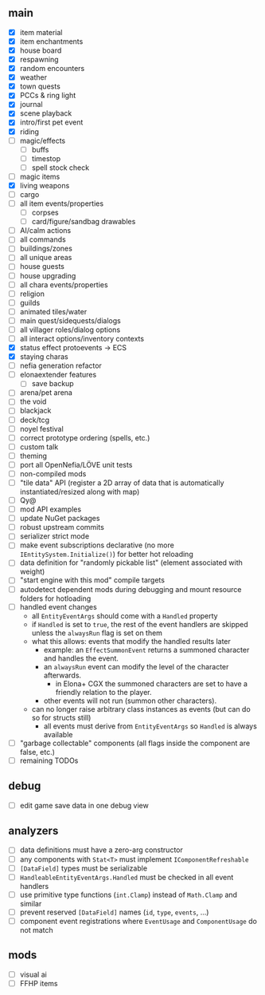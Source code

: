 ## main
- [x] item material
- [x] item enchantments
- [x] house board
- [x] respawning
- [x] random encounters
- [x] weather
- [x] town quests
- [x] PCCs & ring light
- [x] journal
- [x] scene playback
- [x] intro/first pet event
- [x] riding
- [ ] magic/effects
  + [ ] buffs
  + [ ] timestop
  + [ ] spell stock check
- [ ] magic items
- [x] living weapons
- [ ] cargo
- [ ] all item events/properties
  + [ ] corpses
  + [ ] card/figure/sandbag drawables
- [ ] AI/calm actions
- [ ] all commands
- [ ] buildings/zones
- [ ] all unique areas
- [ ] house guests
- [ ] house upgrading
- [ ] all chara events/properties
- [ ] religion
- [ ] guilds
- [ ] animated tiles/water
- [ ] main quest/sidequests/dialogs
- [ ] all villager roles/dialog options
- [ ] all interact options/inventory contexts
- [x] status effect protoevents -> ECS
- [x] staying charas
- [ ] nefia generation refactor
- [ ] elonaextender features
  + [ ] save backup
- [ ] arena/pet arena
- [ ] the void
- [ ] blackjack
- [ ] deck/tcg
- [ ] noyel festival
- [ ] correct prototype ordering (spells, etc.)
- [ ] custom talk
- [ ] theming
- [ ] port all OpenNefia/LÖVE unit tests
- [ ] non-compiled mods
- [ ] "tile data" API (register a 2D array of data that is automatically instantiated/resized along with map)
- [ ] Qy@
- [ ] mod API examples
- [ ] update NuGet packages
- [ ] robust upstream commits
- [ ] serializer strict mode
- [ ] make event subscriptions declarative (no more `IEntitySystem.Initialize()`) for better hot reloading
- [ ] data definition for "randomly pickable list" (element associated with weight)
- [ ] "start engine with this mod" compile targets
- [ ] autodetect dependent mods during debugging and mount resource folders for hotloading
- [ ] handled event changes
  + all `EntityEventArgs` should come with a `Handled` property
  + if `Handled` is set to `true`, the rest of the event handlers are skipped unless the `alwaysRun` flag is set on them
  + what this allows: events that modify the handled results later
    - example: an `EffectSummonEvent` returns a summoned character and handles the event.
    - an `alwaysRun` event can modify the level of the character afterwards.
      + in Elona+ CGX the summoned characters are set to have a friendly relation to the player.
    - other events will not run (summon other characters).
  + can no longer raise arbitrary class instances as events (but can do so for structs still)
    - all events must derive from `EntityEventArgs` so `Handled` is always available
- [ ] "garbage collectable" components (all flags inside the component are false, etc.)
- [ ] remaining TODOs

## debug
- [ ] edit game save data in one debug view

## analyzers
- [ ] data definitions must have a zero-arg constructor
- [ ] any components with `Stat<T>` must implement `IComponentRefreshable`
- [ ] `[DataField]` types must be serializable
- [ ] `HandleableEntityEventArgs.Handled` must be checked in all event handlers
- [ ] use primitive type functions (`int.Clamp`) instead of `Math.Clamp` and similar
- [ ] prevent reserved `[DataField]` names (`id`, `type`, `events`, ...)
- [ ] component event registrations where `EventUsage` and `ComponentUsage` do not match

## mods
- [ ] visual ai
- [ ] FFHP items
